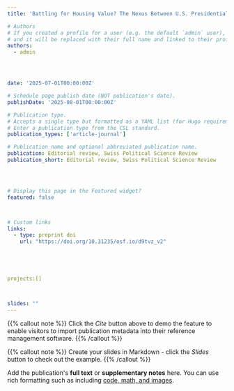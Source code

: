 ```yaml
---
title: 'Battling for Housing Value? The Nexus Between U.S. Presidential Elections and County-Level Housing Market Prices'

# Authors
# If you created a profile for a user (e.g. the default `admin` user), write the username (folder name) here
# and it will be replaced with their full name and linked to their profile.
authors:
  - admin




date: '2025-07-01T00:00:00Z'

# Schedule page publish date (NOT publication's date).
publishDate: '2025-08-01T00:00:00Z'

# Publication type.
# Accepts a single type but formatted as a YAML list (for Hugo requirements).
# Enter a publication type from the CSL standard.
publication_types: ['article-journal']

# Publication name and optional abbreviated publication name.
publication: Editorial review, Swiss Political Science Review
publication_short: Editorial review, Swiss Political Science Review




# Display this page in the Featured widget?
featured: false



# Custom links
links:
  - type: preprint doi
    url: "https://doi.org/10.31235/osf.io/d9tvz_v2"





projects:[]



slides: ""
---
```


{{% callout note %}}
Click the _Cite_ button above to demo the feature to enable visitors to import publication metadata into their reference management software.
{{% /callout %}}

{{% callout note %}}
Create your slides in Markdown - click the _Slides_ button to check out the example.
{{% /callout %}}

Add the publication's **full text** or **supplementary notes** here. You can use rich formatting such as including [code, math, and images](https://docs.hugoblox.com/content/writing-markdown-latex/).
